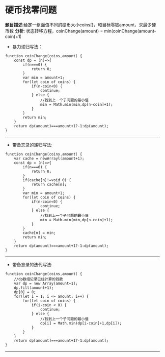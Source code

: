 # 硬币找零问题
**题目描述**:给定一组面值不同的硬币大小coins[]，和目标零钱amount，求最少硬币数
**分析**: 状态转移方程，coinChange(amount) = min(coinChange(amount-coin)+1)
* 暴力递归写法：
```JavaScript{.line-numbers}
function coinChange(coins,amount) {
    const dp = (n)=>{
        if(n===0) {
            return 0;
        }
        var min = amount+1;
        for(let coin of coins) {
            if(n-coin<0) {
                continue;
            } else {
                //找到上一个子问题的最小值
                min = Math.min(min,dp[n-coin]+1);
            }
        }
        return min;
    }
    return dp(amount)===amount+1?-1:dp(amount);
}
```
***
* 带备忘录的递归写法:
```JavaScript{.line-numbers}
function coinChange(coins,amount) {
    var cache = newArrayl(amount+1);
    const dp = (n)=>{
        if(n===0) {
            return 0;
        }
        if(cache[n]!=void 0) {
            return cache[n];
        }
        var min = amount+1;
        for(let coin of coins) {
            if(n-coin<0) {
                continue;
            } else {
                //找到上一个子问题的最小值
                min = Math.min(min,dp[n-coin]+1);
            }
        }
        cache[n] = min;
        return min;
    }
    return dp(amount)===amount+1?-1:dp(amount);
}
```
***
* 带备忘录的迭代写法:
```JavaScript{.line-numbers} 
function coinChange(coins,amount) {
    //dp数组记录已经计算的钱数
    var dp = new Array(amount+1); 
    dp.fill(amount+1);
    dp[0] = 0;
    for(let i = 1; i <= amount; i++) {
        for(let coin of coins) {
            if(i-coin < 0) {
                continue;
            } else {
                //找到上一个子问题的最小值
                dp[i] = Math.min(dp[i-coin]+1,dp[i]);
            }
        }
    }
    return dp[amount]===amount+1?-1:dp[amount];
}
```
***


